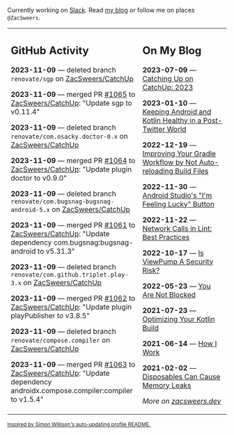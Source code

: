 Currently working on [Slack](https://slack.com/). Read [my blog](https://zacsweers.dev/) or follow me on places `@ZacSweers`.

<table><tr><td valign="top" width="60%">

## GitHub Activity
<!-- githubActivity starts -->
**2023-11-09** — deleted branch `renovate/sgp` on [ZacSweers/CatchUp](https://github.com/ZacSweers/CatchUp)

**2023-11-09** — merged PR [#1065](https://github.com/ZacSweers/CatchUp/pull/1065) to [ZacSweers/CatchUp](https://github.com/ZacSweers/CatchUp): "Update sgp to v0.11.4"

**2023-11-09** — deleted branch `renovate/com.osacky.doctor-0.x` on [ZacSweers/CatchUp](https://github.com/ZacSweers/CatchUp)

**2023-11-09** — merged PR [#1064](https://github.com/ZacSweers/CatchUp/pull/1064) to [ZacSweers/CatchUp](https://github.com/ZacSweers/CatchUp): "Update plugin doctor to v0.9.0"

**2023-11-09** — deleted branch `renovate/com.bugsnag-bugsnag-android-5.x` on [ZacSweers/CatchUp](https://github.com/ZacSweers/CatchUp)

**2023-11-09** — merged PR [#1061](https://github.com/ZacSweers/CatchUp/pull/1061) to [ZacSweers/CatchUp](https://github.com/ZacSweers/CatchUp): "Update dependency com.bugsnag:bugsnag-android to v5.31.3"

**2023-11-09** — deleted branch `renovate/com.github.triplet.play-3.x` on [ZacSweers/CatchUp](https://github.com/ZacSweers/CatchUp)

**2023-11-09** — merged PR [#1062](https://github.com/ZacSweers/CatchUp/pull/1062) to [ZacSweers/CatchUp](https://github.com/ZacSweers/CatchUp): "Update plugin playPublisher to v3.8.5"

**2023-11-09** — deleted branch `renovate/compose.compiler` on [ZacSweers/CatchUp](https://github.com/ZacSweers/CatchUp)

**2023-11-09** — merged PR [#1063](https://github.com/ZacSweers/CatchUp/pull/1063) to [ZacSweers/CatchUp](https://github.com/ZacSweers/CatchUp): "Update dependency androidx.compose.compiler:compiler to v1.5.4"
<!-- githubActivity ends -->
</td><td valign="top" width="40%">

## On My Blog
<!-- blog starts -->
**2023-07-09** — [Catching Up on CatchUp: 2023](https://www.zacsweers.dev/catching-up-on-catchup-2023/)

**2023-01-10** — [Keeping Android and Kotlin Healthy in a Post-Twitter World](https://www.zacsweers.dev/keeping-android-healthy/)

**2022-12-19** — [Improving Your Gradle Workflow by Not Auto-reloading Build Files](https://www.zacsweers.dev/improving-your-workflow-by-not-auto-reloading-build-files/)

**2022-11-30** — [Android Studio's "I'm Feeling Lucky" Button](https://www.zacsweers.dev/android-studios-im-feeling-lucky-button/)

**2022-11-22** — [Network Calls in Lint: Best Practices](https://www.zacsweers.dev/network-calls-in-lint-best-practices/)

**2022-10-17** — [Is ViewPump A Security Risk?](https://www.zacsweers.dev/is-viewpump-a-security-risk/)

**2022-05-23** — [You Are Not Blocked](https://www.zacsweers.dev/you-are-not-blocked/)

**2021-07-23** — [Optimizing Your Kotlin Build](https://www.zacsweers.dev/optimizing-your-kotlin-build/)

**2021-06-14** — [How I Work](https://www.zacsweers.dev/how-i-work/)

**2021-02-02** — [Disposables Can Cause Memory Leaks](https://www.zacsweers.dev/disposables-can-cause-memory-leaks/)
<!-- blog ends -->
_More on [zacsweers.dev](https://zacsweers.dev/)_
</td></tr></table>

<sub><a href="https://simonwillison.net/2020/Jul/10/self-updating-profile-readme/">Inspired by Simon Willison's auto-updating profile README.</a></sub>